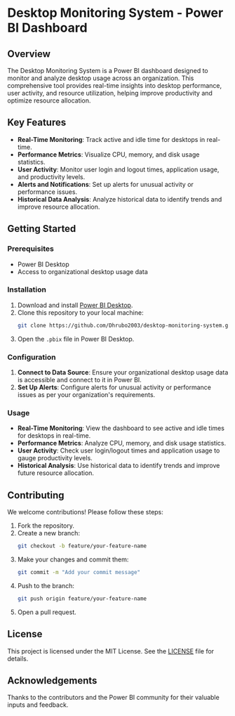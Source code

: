 # Desktop Monitoring System - Power BI Dashboard

## Overview

The Desktop Monitoring System is a Power BI dashboard designed to monitor and analyze desktop usage across an organization. This comprehensive tool provides real-time insights into desktop performance, user activity, and resource utilization, helping improve productivity and optimize resource allocation.

## Key Features

- **Real-Time Monitoring**: Track active and idle time for desktops in real-time.
- **Performance Metrics**: Visualize CPU, memory, and disk usage statistics.
- **User Activity**: Monitor user login and logout times, application usage, and productivity levels.
- **Alerts and Notifications**: Set up alerts for unusual activity or performance issues.
- **Historical Data Analysis**: Analyze historical data to identify trends and improve resource allocation.

## Getting Started

### Prerequisites

- Power BI Desktop
- Access to organizational desktop usage data

### Installation

1. Download and install [Power BI Desktop](https://powerbi.microsoft.com/desktop/).
2. Clone this repository to your local machine:
    ```bash
    git clone https://github.com/Dhrubo2003/desktop-monitoring-system.git
    ```
3. Open the `.pbix` file in Power BI Desktop.

### Configuration

1. **Connect to Data Source**: Ensure your organizational desktop usage data is accessible and connect to it in Power BI.
2. **Set Up Alerts**: Configure alerts for unusual activity or performance issues as per your organization's requirements.

### Usage

- **Real-Time Monitoring**: View the dashboard to see active and idle times for desktops in real-time.
- **Performance Metrics**: Analyze CPU, memory, and disk usage statistics.
- **User Activity**: Check user login/logout times and application usage to gauge productivity levels.
- **Historical Analysis**: Use historical data to identify trends and improve future resource allocation.

## Contributing

We welcome contributions! Please follow these steps:

1. Fork the repository.
2. Create a new branch:
    ```bash
    git checkout -b feature/your-feature-name
    ```
3. Make your changes and commit them:
    ```bash
    git commit -m "Add your commit message"
    ```
4. Push to the branch:
    ```bash
    git push origin feature/your-feature-name
    ```
5. Open a pull request.

## License

This project is licensed under the MIT License. See the [LICENSE](LICENSE) file for details.

## Acknowledgements

Thanks to the contributors and the Power BI community for their valuable inputs and feedback.
